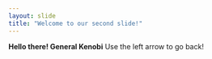 ```yaml
---
layout: slide
title: "Welcome to our second slide!"
---
```

**Hello there! General Kenobi**
Use the left arrow to go back!

